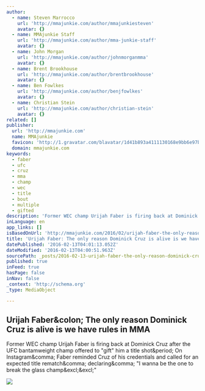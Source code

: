 ```yaml
---
author:
  - name: Steven Marrocco
    url: 'http://mmajunkie.com/author/mmajunkiesteven'
    avatar: {}
  - name: MMAjunkie Staff
    url: 'http://mmajunkie.com/author/mma-junkie-staff'
    avatar: {}
  - name: John Morgan
    url: 'http://mmajunkie.com/author/johnmorganmma'
    avatar: {}
  - name: Brent Brookhouse
    url: 'http://mmajunkie.com/author/brentbrookhouse'
    avatar: {}
  - name: Ben Fowlkes
    url: 'http://mmajunkie.com/author/benjfowlkes'
    avatar: {}
  - name: Christian Stein
    url: 'http://mmajunkie.com/author/christian-stein'
    avatar: {}
related: []
publisher:
  url: 'http://mmajunkie.com'
  name: MMAjunkie
  favicon: 'http://1.gravatar.com/blavatar/1d41b893a4111130168e9bb6e97b6ed2?s=16'
  domain: mmajunkie.com
keywords:
  - faber
  - ufc
  - cruz
  - mma
  - champ
  - wec
  - title
  - bout
  - multiple
  - gifted
description: 'Former WEC champ Urijah Faber is firing back at Dominick Cruz after the UFC bantamweight champ offered to "gift" him a title shot. On Instagram, Faber reminded Cruz of his credentials and called for an expected title rematch, declaring, "I wanna be the one to break the glass champ!!"'
inLanguage: en
app_links: []
isBasedOnUrl: 'http://mmajunkie.com/2016/02/urijah-faber-the-only-reason-dominick-cruz-is-alive-is-we-have-rules-in-mma'
title: 'Urijah Faber: The only reason Dominick Cruz is alive is we have rules in MMA'
datePublished: '2016-02-13T04:01:13.052Z'
dateModified: '2016-02-13T04:00:51.963Z'
sourcePath: _posts/2016-02-13-urijah-faber-the-only-reason-dominick-cruz-is-alive-is-we-h.md
published: true
inFeed: true
hasPage: false
inNav: false
_context: 'http://schema.org'
_type: MediaObject

---
```

<article style=""><h1>Urijah Faber&amp;colon; The only reason Dominick Cruz is alive is we have rules in MMA</h1><p>Former WEC champ Urijah Faber is firing back at Dominick Cruz after the UFC bantamweight champ offered to "gift" him a title shot&amp;period; On Instagram&amp;comma; Faber reminded Cruz of his credentials and called for an expected title rematch&amp;comma; declaring&amp;comma; "I wanna be the one to break the glass champ&amp;excl;&amp;excl;"</p><img src="https://i0.wp.com/usatmmajunkie.files.wordpress.com/2015/05/urijah-faber-ufc-fight-night-66.jpg?fit=440%2C330" /></article>